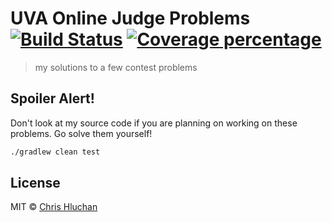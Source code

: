 # UVA Online Judge Problems [![Build Status][travis-image]][travis-url] [![Coverage percentage][coveralls-image]][coveralls-url]
> my solutions to a few contest problems

## Spoiler Alert!
Don't look at my source code if you are planning on working on these problems. Go solve them yourself!

```bash
./gradlew clean test
```

## License

MIT © [Chris Hluchan]()

[travis-image]: https://travis-ci.org/chluchan/UVa-Problems.svg?branch=master
[travis-url]: https://travis-ci.org/chluchan/UVa-Problems
[daviddm-image]: https://david-dm.org/chluchan/UVa-Problems.svg?theme=shields.io
[daviddm-url]: https://david-dm.org/chluchan/UVa-Problems
[coveralls-image]: https://coveralls.io/repos/chluchan/UVa-Problems/badge.svg
[coveralls-url]: https://coveralls.io/r/chluchan/UVa-Problems
